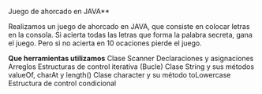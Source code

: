 Juego de ahorcado en JAVA**

Realizamos un juego de ahorcado  en JAVA, que consiste en colocar letras en la consola. Si acierta todas las letras que forma la palabra secreta, gana el juego. Pero si no acierta en 10 ocaciones pierde el juego.

**Que herramientas utilizamos**
Clase Scanner
Declaraciones y asignaciones
Arreglos
Estructuras de control iterativa (Bucle)
Clase String y sus métodos valueOf, charAt y length()
Clase character y su método toLowercase
Estructura de control condicional


